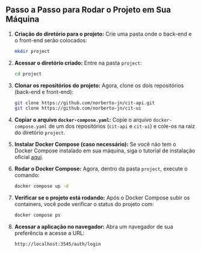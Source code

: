 ## Passo a Passo para Rodar o Projeto em Sua Máquina

1. **Criação do diretório para o projeto:**
   Crie uma pasta onde o back-end e o front-end serão colocados:
   ```bash
   mkdir project
   ```

2. **Acessar o diretório criado:**
   Entre na pasta `project`:
   ```bash
   cd project
   ```

3. **Clonar os repositórios do projeto:**
   Agora, clone os dois repositórios (back-end e front-end):
   ```bash
   git clone https://github.com/norberto-jn/cit-api.git
   git clone https://github.com/norberto-jn/cit-ui
   ```

4. **Copiar o arquivo `docker-compose.yaml`:**
   Copie o arquivo `docker-compose.yaml` de um dos repositórios (`cit-api` e `cit-ui`) e cole-os na raiz do diretório `project`.

5. **Instalar Docker Compose (caso necessário):**
   Se você não tem o Docker Compose instalado em sua máquina, siga o tutorial de instalação oficial [aqui](https://docs.docker.com/compose/install/).

6. **Rodar o Docker Compose:**
   Agora, dentro da pasta `project`, execute o comando:
   ```bash
   docker compose up -d
   ```

7. **Verificar se o projeto está rodando:**
   Após o Docker Compose subir os containers, você pode verificar o status do projeto com:
   ```bash
   docker compose ps
   ```

8. **Acessar a aplicação no navegador:**
   Abra um navegador de sua preferência e acesse a URL:
   ```
   http://localhost:3545/auth/login
   ```